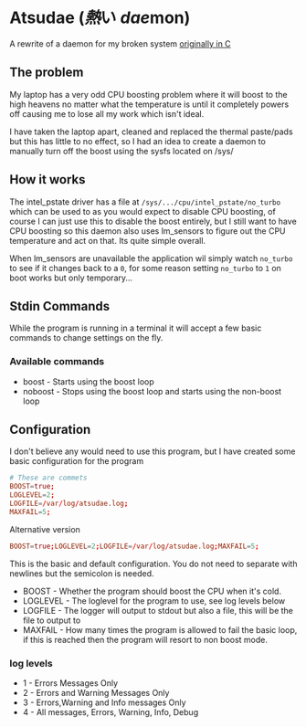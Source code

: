 
# Atsudae (*熱*い *dae*mon)
A rewrite of a daemon for my broken system [originally in C](https://github.com/ImKventis/powerthing)

## The problem
My laptop has a very odd CPU boosting problem where it will boost to the high heavens no matter what the temperature is
until it completely powers off causing me to lose all my work which isn't ideal. 

I have taken the laptop apart, cleaned and replaced the thermal paste/pads but this has little to no effect, so I had an
idea to create a daemon to manually turn off the boost using the sysfs located on /sys/

## How it works
The intel_pstate driver has a file at `/sys/.../cpu/intel_pstate/no_turbo` which can be used to as you would
expect to disable CPU boosting, of course I can just use this to disable the boost entirely, but I still want to have CPU
boosting so this daemon also uses lm_sensors to figure out the CPU temperature and act on that. Its quite simple overall.

When lm_sensors are unavailable the application wil simply watch `no_turbo` to see if it changes back to a `0`, for some reason setting `no_turbo`
to `1` on boot works but only temporary...

## Stdin Commands
While the program is running in a terminal it will accept a few basic commands to change settings on the fly.

### Available commands

- boost - Starts using the boost loop
- noboost - Stops using the boost loop and starts using the non-boost loop

## Configuration
I don't believe any would need to use this program, but I have created some basic configuration for the program

```conf
# These are commets
BOOST=true;
LOGLEVEL=2;
LOGFILE=/var/log/atsudae.log;
MAXFAIL=5;
```
Alternative version
```conf
BOOST=true;LOGLEVEL=2;LOGFILE=/var/log/atsudae.log;MAXFAIL=5;
```
This is the basic and default configuration. You do not need to separate with newlines but the semicolon is needed.

- BOOST - Whether the program should boost the CPU when it's cold.
- LOGLEVEL - The loglevel for the program to use, see log levels below
- LOGFILE - The logger will output to stdout but also a file, this will be the file to output to
- MAXFAIL - How many times the program is allowed to fail the basic loop, if this is reached then the program will resort
to non boost mode. 

### log levels

- 1 - Errors Messages Only
- 2 - Errors and Warning Messages Only
- 3 - Errors,Warning and Info messages Only
- 4 - All messages, Errors, Warning, Info, Debug